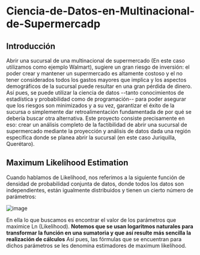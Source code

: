 # Ciencia-de-Datos-en-Multinacional-de-Supermercadp

## Introducción
Abrir una sucursal de una multinacional de supermercado (En este caso utilizamos como ejemplo Walmart), sugiere un gran riesgo de inversión: el poder crear y mantener un supermercado es altamente costoso y el no tener considerados todos los gastos mayores que implica y los aspectos demográficos de la sucursal puede resultar en una gran pérdida de dinero. Así pues, se puede utilizar la ciencia de datos --tanto conocimientos de estadística y probabilidad como de programación-- para poder asegurar que los riesgos son minimizados y a su vez, garantizar el éxito de la sucursa o simplemente dar retroalimentación fundamentada de por qué se debería buscar otra alternativa.
Este proyecto consiste precisamente en eso: crear un análisis completo de la factibilidad de abrir una sucursal de supermercado mediante la proyección y análisis de datos dada una región específica donde se planea abrir la sucursal (en este caso Juriquilla, Querétaro).

## Maximum Likelihood Estimation
Cuando hablamos de Likelihood, nos referimos a la siguiente función de densidad de probabilidad conjunta de datos, donde todos los datos son independientes, están igualmente distribuidos y tienen un cierto número de parámetros:

![image](https://github.com/user-attachments/assets/f45c83e3-8028-41c2-a9c8-6a08f826e036)

En ella lo que buscamos es encontrar el valor de los parámetros que maximice Ln (Likelihood). **Notemos que se usan logaritmos naturales para transformar la función en una sumatoria y que así resulte más sencilla la realización de cálculos**
Así pues, las fórmulas que se encuentran para dichos parámetros se les denomina estimadores de maximum likelihood.
